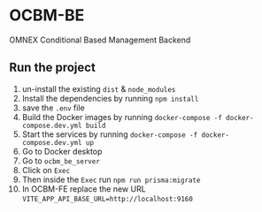 # OCBM-BE

OMNEX Conditional Based Management Backend

## Run the project

1. un-install the existing `dist` & `node_modules`
2. Install the dependencies by running `npm install`
3. save the `.env` file
4. Build the Docker images by running `docker-compose -f docker-compose.dev.yml build`
5. Start the services by running `docker-compose -f docker-compose.dev.yml up`
6. Go to Docker desktop
7. Go to `ocbm_be_server`
8. Click on `Exec`
9. Then inside the `Exec` run `npm run prisma:migrate`
10. In OCBM-FE replace the new URL `VITE_APP_API_BASE_URL=http://localhost:9160`
